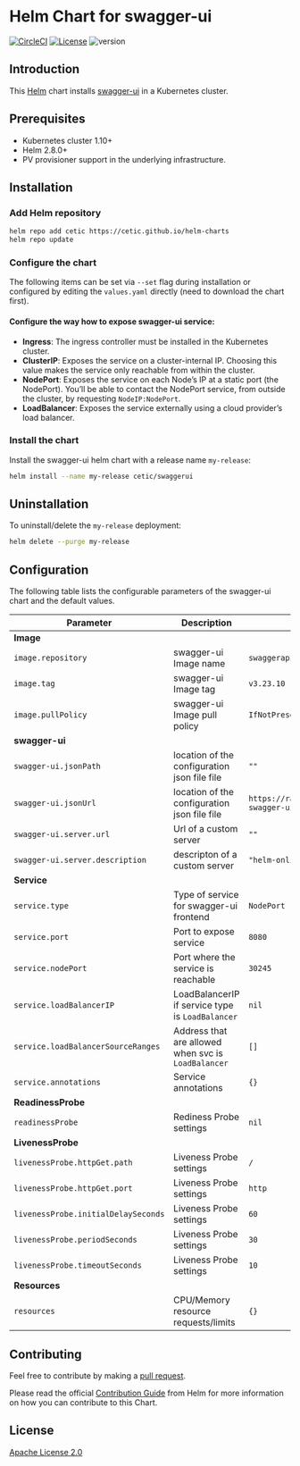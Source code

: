 # Helm Chart for swagger-ui

[![CircleCI](https://circleci.com/gh/cetic/helm-swagger-ui.svg?style=svg)](https://circleci.com/gh/cetic/helm-swagger-ui/tree/master) [![License](https://img.shields.io/badge/License-Apache%202.0-blue.svg)](https://opensource.org/licenses/Apache-2.0) ![version](https://img.shields.io/github/tag/cetic/helm-swagger-ui.svg?label=release)

## Introduction

This [Helm](https://github.com/kubernetes/helm) chart installs [swagger-ui](https://github.com/swagger-ui-api/swagger-ui) in a Kubernetes cluster.

## Prerequisites

- Kubernetes cluster 1.10+
- Helm 2.8.0+
- PV provisioner support in the underlying infrastructure.

## Installation

### Add Helm repository

```bash
helm repo add cetic https://cetic.github.io/helm-charts
helm repo update
```

### Configure the chart

The following items can be set via `--set` flag during installation or configured by editing the `values.yaml` directly (need to download the chart first).

#### Configure the way how to expose swagger-ui service:

- **Ingress**: The ingress controller must be installed in the Kubernetes cluster.
- **ClusterIP**: Exposes the service on a cluster-internal IP. Choosing this value makes the service only reachable from within the cluster.
- **NodePort**: Exposes the service on each Node’s IP at a static port (the NodePort). You’ll be able to contact the NodePort service, from outside the cluster, by requesting `NodeIP:NodePort`.
- **LoadBalancer**: Exposes the service externally using a cloud provider’s load balancer.


### Install the chart

Install the swagger-ui helm chart with a release name `my-release`:

```bash
helm install --name my-release cetic/swaggerui
```

## Uninstallation

To uninstall/delete the `my-release` deployment:

```bash
helm delete --purge my-release
```

## Configuration

The following table lists the configurable parameters of the swagger-ui chart and the default values.

| Parameter                                                                   | Description                                                                                                        | Default                         |
| --------------------------------------------------------------------------- | -------------------------------------------------------------------------------------------------------------------| ------------------------------- |
| **Image**                                                                   |
| `image.repository`                                                          | swagger-ui Image name                                                                                                 | `swaggerapi/swagger-ui`                |
| `image.tag`                                                                 | swagger-ui Image tag                                                                                                  | `v3.23.10`                          |
| `image.pullPolicy`                                                          | swagger-ui Image pull policy                                                                                          | `IfNotPresent`                  |
| **swagger-ui**                                                                 |
| `swagger-ui.jsonPath`                                                          | location of the configuration json file file                                                                                                 | `""`          |
| `swagger-ui.jsonUrl`                                                          | location of the configuration json file file                                                                                                 | `https://raw.githubusercontent.com/cetic/helm-swagger-ui/develop/openapi.json`          |
| `swagger-ui.server.url`                                                          | Url of a custom server                                                                            | `""`          |
| `swagger-ui.server.description`                                                          | descripton of a custom server                                                                                                  | `"helm-online"`          |
| **Service**                                                                 |
| `service.type`                                                              | Type of service for swagger-ui frontend                                                                               | `NodePort`                  |
| `service.port`                                                              | Port to expose service                                                                                             | `8080`                            |
| `service.nodePort`                                                           | Port where the service is reachable                                                       | `30245`                           |
| `service.loadBalancerIP`                                                    | LoadBalancerIP if service type is `LoadBalancer`                                                                   | `nil`                           |
| `service.loadBalancerSourceRanges`                                          | Address that are allowed when svc is `LoadBalancer`                                                                | `[]`                            |
| `service.annotations`                                                       | Service annotations                                                                                                | `{}`                            |
| **ReadinessProbe**                                                          |
| `readinessProbe`                                                            | Rediness Probe settings                                                                                            | `nil`                           |
| **LivenessProbe**                                                           |
| `livenessProbe.httpGet.path`                                                             | Liveness Probe settings                                                                                            | `/`                           |
| `livenessProbe.httpGet.port`                                                             | Liveness Probe settings                                                                                            | `http`                           |
| `livenessProbe.initialDelaySeconds`                                                             | Liveness Probe settings                                                                                            | `60`                           |
| `livenessProbe.periodSeconds`                                                             | Liveness Probe settings                                                                                            | `30`                           |
| `livenessProbe.timeoutSeconds`                                                             | Liveness Probe settings                                                                                            | `10`                           |
| **Resources**                                                               |
| `resources`                                                                 | CPU/Memory resource requests/limits                                                                                | `{}`                            |


## Contributing

Feel free to contribute by making a [pull request](https://github.com/cetic/helm-swagger-ui/pull/new/master).

Please read the official [Contribution Guide](https://github.com/helm/charts/blob/master/CONTRIBUTING.md) from Helm for more information on how you can contribute to this Chart.

## License

[Apache License 2.0](/LICENSE.md)
